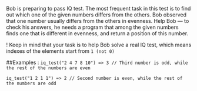 Bob is preparing to pass IQ test. The most frequent task in this test is to find out which one of the given numbers differs from the others. Bob observed that one number usually differs from the others in evenness. Help Bob — to check his answers, he needs a program that among the given numbers finds one that is different in evenness, and return a position of this number.

! Keep in mind that your task is to help Bob solve a real IQ test, which means indexes of the elements start from `1 (not 0)`

##Examples :
`iq_test("2 4 7 8 10") => 3 // Third number is odd, while the rest of the numbers are even`

`iq_test("1 2 1 1") => 2 // Second number is even, while the rest of the numbers are odd`